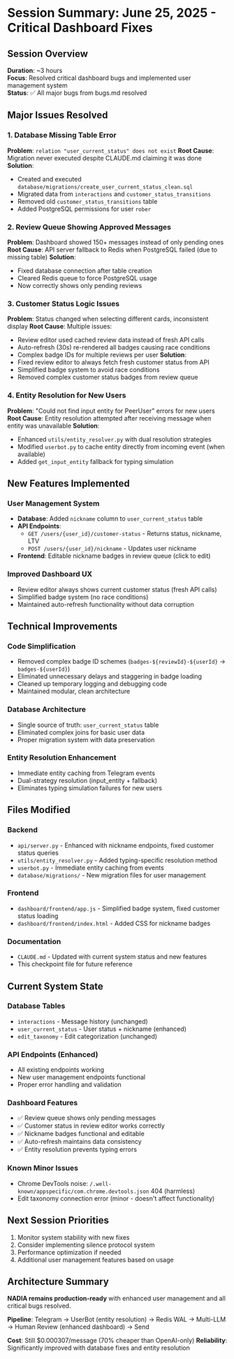 # Session Summary: June 25, 2025 - Critical Dashboard Fixes

## Session Overview
**Duration**: ~3 hours  
**Focus**: Resolved critical dashboard bugs and implemented user management system  
**Status**: ✅ All major bugs from bugs.md resolved

## Major Issues Resolved

### 1. Database Missing Table Error
**Problem**: `relation "user_current_status" does not exist`
**Root Cause**: Migration never executed despite CLAUDE.md claiming it was done
**Solution**: 
- Created and executed `database/migrations/create_user_current_status_clean.sql`
- Migrated data from `interactions` and `customer_status_transitions`
- Removed old `customer_status_transitions` table
- Added PostgreSQL permissions for user `rober`

### 2. Review Queue Showing Approved Messages  
**Problem**: Dashboard showed 150+ messages instead of only pending ones
**Root Cause**: API server fallback to Redis when PostgreSQL failed (due to missing table)
**Solution**:
- Fixed database connection after table creation
- Cleared Redis queue to force PostgreSQL usage
- Now correctly shows only pending reviews

### 3. Customer Status Logic Issues
**Problem**: Status changed when selecting different cards, inconsistent display
**Root Cause**: Multiple issues:
  - Review editor used cached review data instead of fresh API calls
  - Auto-refresh (30s) re-rendered all badges causing race conditions
  - Complex badge IDs for multiple reviews per user
**Solution**:
- Fixed review editor to always fetch fresh customer status from API
- Simplified badge system to avoid race conditions
- Removed complex customer status badges from review queue

### 4. Entity Resolution for New Users
**Problem**: "Could not find input entity for PeerUser" errors for new users
**Root Cause**: Entity resolution attempted after receiving message when entity was unavailable
**Solution**:
- Enhanced `utils/entity_resolver.py` with dual resolution strategies
- Modified `userbot.py` to cache entity directly from incoming event (when available)
- Added `get_input_entity` fallback for typing simulation

## New Features Implemented

### User Management System
- **Database**: Added `nickname` column to `user_current_status` table
- **API Endpoints**: 
  - `GET /users/{user_id}/customer-status` - Returns status, nickname, LTV
  - `POST /users/{user_id}/nickname` - Updates user nickname
- **Frontend**: Editable nickname badges in review queue (click to edit)

### Improved Dashboard UX
- Review editor always shows current customer status (fresh API calls)
- Simplified badge system (no race conditions)
- Maintained auto-refresh functionality without data corruption

## Technical Improvements

### Code Simplification
- Removed complex badge ID schemes (`badges-${reviewId}-${userId}` → `badges-${userId}`)
- Eliminated unnecessary delays and staggering in badge loading
- Cleaned up temporary logging and debugging code
- Maintained modular, clean architecture

### Database Architecture
- Single source of truth: `user_current_status` table
- Eliminated complex joins for basic user data
- Proper migration system with data preservation

### Entity Resolution Enhancement
- Immediate entity caching from Telegram events
- Dual-strategy resolution (input_entity + fallback)
- Eliminates typing simulation failures for new users

## Files Modified

### Backend
- `api/server.py` - Enhanced with nickname endpoints, fixed customer status queries
- `utils/entity_resolver.py` - Added typing-specific resolution method
- `userbot.py` - Immediate entity caching from events
- `database/migrations/` - New migration files for user management

### Frontend  
- `dashboard/frontend/app.js` - Simplified badge system, fixed customer status loading
- `dashboard/frontend/index.html` - Added CSS for nickname badges

### Documentation
- `CLAUDE.md` - Updated with current system status and new features
- This checkpoint file for future reference

## Current System State

### Database Tables
- `interactions` - Message history (unchanged)
- `user_current_status` - User status + nickname (enhanced)
- `edit_taxonomy` - Edit categorization (unchanged)

### API Endpoints (Enhanced)
- All existing endpoints working
- New user management endpoints functional
- Proper error handling and validation

### Dashboard Features
- ✅ Review queue shows only pending messages
- ✅ Customer status in review editor works correctly  
- ✅ Nickname badges functional and editable
- ✅ Auto-refresh maintains data consistency
- ✅ Entity resolution prevents typing errors

### Known Minor Issues
- Chrome DevTools noise: `/.well-known/appspecific/com.chrome.devtools.json` 404 (harmless)
- Edit taxonomy connection error (minor - doesn't affect functionality)

## Next Session Priorities
1. Monitor system stability with new fixes
2. Consider implementing silence protocol system
3. Performance optimization if needed
4. Additional user management features based on usage

## Architecture Summary
**NADIA remains production-ready** with enhanced user management and all critical bugs resolved.

**Pipeline**: Telegram → UserBot (entity resolution) → Redis WAL → Multi-LLM → Human Review (enhanced dashboard) → Send

**Cost**: Still $0.000307/message (70% cheaper than OpenAI-only)
**Reliability**: Significantly improved with database fixes and entity resolution